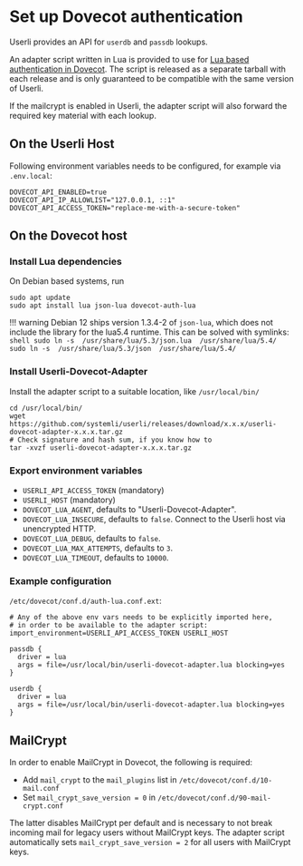# Set up Dovecot authentication

Userli provides an API for `userdb` and `passdb` lookups.

An adapter script written in Lua is provided to use for [Lua based authentication in Dovecot](https://doc.dovecot.org/2.3/configuration_manual/authentication/lua_based_authentication/). The script is released as a separate tarball with each release and is only guaranteed to be compatible with the same version of Userli.

If the mailcrypt is enabled in Userli, the adapter script will also forward the required key material with each lookup.

## On the Userli Host

Following environment variables needs to be configured, for example via `.env.local`:

```shell
DOVECOT_API_ENABLED=true
DOVECOT_API_IP_ALLOWLIST="127.0.0.1, ::1"
DOVECOT_API_ACCESS_TOKEN="replace-me-with-a-secure-token"
```

## On the Dovecot host

### Install Lua dependencies

On Debian based systems, run

```shell
sudo apt update
sudo apt install lua json-lua dovecot-auth-lua
```

!!! warning
    Debian 12 ships version 1.3.4-2 of `json-lua`, which does not include the library for the lua5.4 runtime.
    This can be solved with symlinks:
    ```shell
    sudo ln -s  /usr/share/lua/5.3/json.lua  /usr/share/lua/5.4/
    sudo ln -s  /usr/share/lua/5.3/json  /usr/share/lua/5.4/
    ```

### Install Userli-Dovecot-Adapter

Install the adapter script to a suitable location, like `/usr/local/bin/`

```shell
cd /usr/local/bin/
wget https://github.com/systemli/userli/releases/download/x.x.x/userli-dovecot-adapter-x.x.x.tar.gz
# Check signature and hash sum, if you know how to
tar -xvzf userli-dovecot-adapter-x.x.x.tar.gz
```

### Export environment variables

- `USERLI_API_ACCESS_TOKEN` (mandatory)
- `USERLI_HOST` (mandatory)
- `DOVECOT_LUA_AGENT`, defaults to "Userli-Dovecot-Adapter".
- `DOVECOT_LUA_INSECURE`, defaults to `false`. Connect to the Userli host via unencrypted HTTP.
- `DOVECOT_LUA_DEBUG`, defaults to `false`.
- `DOVECOT_LUA_MAX_ATTEMPTS`, defaults to `3`.
- `DOVECOT_LUA_TIMEOUT`, defaults to `10000`.

### Example configuration

`/etc/dovecot/conf.d/auth-lua.conf.ext`:

```text
# Any of the above env vars needs to be explicitly imported here,
# in order to be available to the adapter script:
import_environment=USERLI_API_ACCESS_TOKEN USERLI_HOST

passdb {
  driver = lua
  args = file=/usr/local/bin/userli-dovecot-adapter.lua blocking=yes
}

userdb {
  driver = lua
  args = file=/usr/local/bin/userli-dovecot-adapter.lua blocking=yes
}
```

## MailCrypt

In order to enable MailCrypt in Dovecot, the following is required:

* Add `mail_crypt` to the `mail_plugins` list in `/etc/dovecot/conf.d/10-mail.conf`
* Set `mail_crypt_save_version = 0` in `/etc/dovecot/conf.d/90-mail-crypt.conf`

The latter disables MailCrypt per default and is necessary to not break incoming mail for legacy users without MailCrypt keys.
The adapter script automatically sets `mail_crypt_save_version = 2` for all users with MailCrypt keys.
